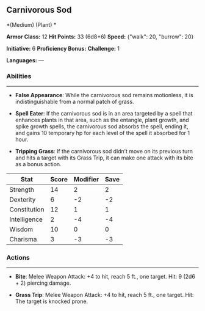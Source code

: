 ## Carnivorous Sod
*(Medium) (Plant) *

**Armor Class:** 12
**Hit Points:** 33 (6d8+6)
**Speed:** {"walk": 20, "burrow": 20}

**Initiative:** 6
**Proficiency Bonus:**
**Challenge:** 1

**Languages:** —

### Abilities
 --- 
- **False Appearance**: While the carnivorous sod remains motionless, it is indistinguishable from a normal patch of grass.

- **Spell Eater**: If the carnivorous sod is in an area targeted by a spell that enhances plants in that area, such as the entangle, plant growth, and spike growth spells, the carnivorous sod absorbs the spell, ending it, and gains 10 temporary hp for each level of the spell it absorbed for 1 hour.

- **Tripping Grass**: If the carnivorous sod didn’t move on its previous turn and hits a target with its Grass Trip, it can make one attack with its bite as a bonus action.



| Stat | Score | Modifier | Save |
| ---- | ---- | ---- | ---- |
| Strength | 14 | 2 | 2 |
| Dexterity | 6 | -2 | -2 |
| Constitution | 12 | 1 | 1 |
| Intelligence | 2 | -4 | -4 |
| Wisdom | 10 | 0 | 0 |
| Charisma | 3 | -3 | -3 |

### Actions
 --- 
- **Bite**: Melee Weapon Attack: +4 to hit, reach 5 ft., one target. Hit: 9 (2d6 + 2) piercing damage.

- **Grass Trip**: Melee Weapon Attack: +4 to hit, reach 5 ft., one target. Hit: The target is knocked prone.

